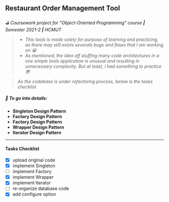 ## Restaurant Order Management Tool

*:golf: Coursework project for "Object-Oriented Programming" course **|** Semester 2021-2 **|** HCMUT*

>- *This tools is made solely for purpose of learning and practicing, as there may still exists severals bugs and flaws that I am working on :grinning:*
>- *As mentioned, the idea off stuffing many code architectures in a one simple tools application is unusual and resulting in unnecessary complexity. But at least, i had something to practice :sunglasses:*

>*As the codebase is under refactoring process, below is the tasks checklist*

##### :paperclip: To go into details:

* **Singleton Design Pattern**
* **Factory Design Pattern**
* **Factory Design Pattern**
* **Wrapper Design Pattern**
* **Iterator Design Pattern**

-------------------------------------------------------
#### Tasks Checklist
- [x] upload original code
- [x] implement Singleton
- [ ] implement Factory
- [x] implement Wrapper
- [x] implement Iterator
- [ ] re-organize database code
- [x] add configure option
